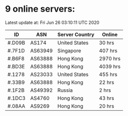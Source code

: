 # 9 online servers:

Latest update at: Fri Jun 26 03:10:11 UTC 2020

| ID | ASN | Server Country | Online |
| -- | --- | -------------- | ------ |
| #.D09B | AS174 | United States | 30 hrs |
| #.7F1D | AS63949 | Singapore | 407 hrs |
| #.B6F8 | AS63888 | Hong Kong | 2970 hrs |
| #.BD3E | AS63888 | Hong Kong | 4039 hrs |
| #.1278 | AS23033 | United States | 455 hrs |
| #.33B9 | AS63888 | Hong Kong | 22 hrs |
| #.1F2B | AS49392 | Russia | 2 hrs |
| #.1DC3 | AS4760 | Hong Kong | 43 hrs |
| #.08AA | AS9269 | Hong Kong | 20 hrs |

